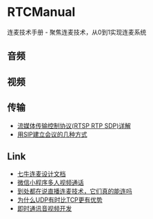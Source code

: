 # RTCManual
连麦技术手册 - 聚焦连麦技术，从0到1实现连麦系统

## 音频

## 视频

## 传输
- [流媒体传输控制协议(RTSP RTP SDP)详解](https://github.com/EasyDarwin/Course/tree/master/%E6%B5%81%E5%AA%92%E4%BD%93%E4%BC%A0%E8%BE%93%E6%8E%A7%E5%88%B6%E5%8D%8F%E8%AE%AE(RTSP%20RTP%20SDP)%E8%AF%A6%E8%A7%A3)
- [用SIP建立会议的几种方式](http://www.cs.columbia.edu/sip/talks/sip-conferencing.pdf)

## Link
- [七牛连麦设计文档](https://developer.qiniu.com/pili/manual/1668/even-the-design-documents)
- [微信小程序多人视频通话](https://cloud.tencent.com/document/product/454/12723#RTCROOM)
- [到处都在说直播连麦技术，它们真的能连吗](http://blog.csdn.net/agora_cloud/article/details/52595790)
- [为什么UDP有时比TCP更有优势](https://blog.wilddog.com/?p=668)
- [即时通讯音视频开发](http://www.52im.net/thread-228-1-1.html)
